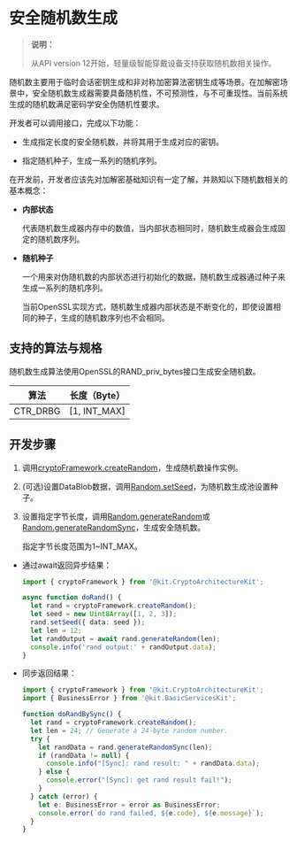 # 安全随机数生成

> **说明：**
> 
> 从API version 12开始，轻量级智能穿戴设备支持获取随机数相关操作。

随机数主要用于临时会话密钥生成和非对称加密算法密钥生成等场景。在加解密场景中，安全随机数生成器需要具备随机性，不可预测性，与不可重现性。当前系统生成的随机数满足密码学安全伪随机性要求。


开发者可以调用接口，完成以下功能：


- 生成指定长度的安全随机数，并将其用于生成对应的密钥。

- 指定随机种子，生成一系列的随机序列。


在开发前，开发者应该先对加解密基础知识有一定了解，并熟知以下随机数相关的基本概念：


- **内部状态**
  
  代表随机数生成器内存中的数值，当内部状态相同时，随机数生成器会生成固定的随机数序列。

- **随机种子**
  
  一个用来对伪随机数的内部状态进行初始化的数据，随机数生成器通过种子来生成一系列的随机序列。

  当前OpenSSL实现方式，随机数生成器内部状态是不断变化的，即使设置相同的种子，生成的随机数序列也不会相同。


## 支持的算法与规格

随机数生成算法使用OpenSSL的RAND_priv_bytes接口生成安全随机数。

| 算法 | 长度（Byte） | 
| -------- | -------- |
| CTR_DRBG | [1, INT_MAX] | 


## 开发步骤

1. 调用[cryptoFramework.createRandom](../../reference/apis-crypto-architecture-kit/js-apis-cryptoFramework.md#cryptoframeworkcreaterandom)，生成随机数操作实例。

2. (可选)设置DataBlob数据，调用[Random.setSeed](../../reference/apis-crypto-architecture-kit/js-apis-cryptoFramework.md#setseed)，为随机数生成池设置种子。

3. 设置指定字节长度，调用[Random.generateRandom](../../reference/apis-crypto-architecture-kit/js-apis-cryptoFramework.md#generaterandom)或[Random.generateRandomSync](../../reference/apis-crypto-architecture-kit/js-apis-cryptoFramework.md#generaterandomsync10)，生成安全随机数。
   
   指定字节长度范围为1~INT_MAX。

- 通过await返回异步结果：
  ```ts
  import { cryptoFramework } from '@kit.CryptoArchitectureKit';
  
  async function doRand() {
    let rand = cryptoFramework.createRandom();
    let seed = new Uint8Array([1, 2, 3]);
    rand.setSeed({ data: seed });
    let len = 12;
    let randOutput = await rand.generateRandom(len);
    console.info('rand output:' + randOutput.data);
  }
  ```

- 同步返回结果：
  ```ts
  import { cryptoFramework } from '@kit.CryptoArchitectureKit';
  import { BusinessError } from '@kit.BasicServicesKit';
  
  function doRandBySync() {
    let rand = cryptoFramework.createRandom();
    let len = 24; // Generate a 24-byte random number.
    try {
      let randData = rand.generateRandomSync(len);
      if (randData != null) {
        console.info("[Sync]: rand result: " + randData.data);
      } else {
        console.error("[Sync]: get rand result fail!");
      }
    } catch (error) {
      let e: BusinessError = error as BusinessError;
      console.error(`do rand failed, ${e.code}, ${e.message}`);
    }
  }
  ```
